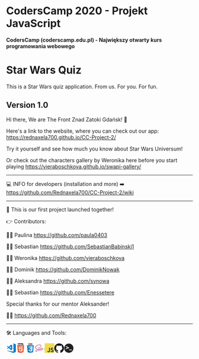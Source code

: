 
# CodersCamp 2020 - Projekt JavaScript
**CodersCamp (coderscamp.edu.pl) - Największy otwarty kurs programowania webowego** 

# Star Wars Quiz


This is a Star Wars quiz application. From us. For you. For fun.

Version 1.0
---
Hi there, We are The Front Znad Zatoki Gdańsk! 👋

Here's a link to the website, where you can check out our app: https://rednaxela700.github.io/CC-Project-2/ 

Try it yourself and see how much you know about Star Wars Universum!

Or check out the characters gallery by Weronika here before you start playing https://vieraboschkova.github.io/swapi-gallery/

---
  :computer: INFO for developers (installation and more) ➡️ https://github.com/Rednaxela700/CC-Project-2/wiki
  
---

 :rocket: This is our first project launched together!
 
 :point_right: Contributors: 
 
 :woman_technologist: Paulina https://github.com/paula0403
 
 :man_technologist: Sebastian https://github.com/SebastianBabinski1
 
 :woman_technologist: Weronika https://github.com/vieraboschkova
 
 :man_technologist: Dominik https://github.com/DominikNowak
 
 :woman_technologist: Aleksandra https://github.com/synowa
 
 :man_technologist: Sebastian https://github.com/Enessetere
 
 
 Special thanks for our mentor Aleksander!
 
 :man_teacher: https://github.com/Rednaxela700

  ---

  :hammer_and_wrench: Languages and Tools:
  
<img align="left" alt="Visual Studio Code" width="26px" src="https://raw.githubusercontent.com/github/explore/80688e429a7d4ef2fca1e82350fe8e3517d3494d/topics/visual-studio-code/visual-studio-code.png" />
<img align="left" alt="HTML5" width="26px" src="https://raw.githubusercontent.com/github/explore/80688e429a7d4ef2fca1e82350fe8e3517d3494d/topics/html/html.png" />
<img align="left" alt="CSS3" width="26px" src="https://raw.githubusercontent.com/github/explore/80688e429a7d4ef2fca1e82350fe8e3517d3494d/topics/css/css.png" />
<img align="left" alt="Sass" width="26px" src="https://raw.githubusercontent.com/github/explore/80688e429a7d4ef2fca1e82350fe8e3517d3494d/topics/sass/sass.png" />
<img align="left" alt="JavaScript" width="26px" src="https://raw.githubusercontent.com/github/explore/80688e429a7d4ef2fca1e82350fe8e3517d3494d/topics/javascript/javascript.png" />
<img align="left" alt="GitHub" width="26px" src="https://raw.githubusercontent.com/github/explore/78df643247d429f6cc873026c0622819ad797942/topics/github/github.png" />
<img align="left" alt="Terminal" width="26px" src="https://raw.githubusercontent.com/github/explore/80688e429a7d4ef2fca1e82350fe8e3517d3494d/topics/terminal/terminal.png" />
